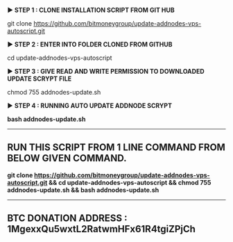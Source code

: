 <b>► STEP 1 : CLONE INSTALLATION SCRIPT FROM GIT HUB</b>

git clone https://github.com/bitmoneygroup/update-addnodes-vps-autoscript.git

<b>► STEP 2 : ENTER INTO FOLDER CLONED FROM GITHUB</b>

cd update-addnodes-vps-autoscript

► <b>STEP 3 : GIVE READ AND WRITE PERMISSION TO DOWNLOADED UPDATE SCRYPT FILE</b>
  
chmod 755 addnodes-update.sh

► <b>STEP 4 : RUNNING AUTO UPDATE ADDNODE SCRYPT<b/>
  
bash addnodes-update.sh

-----------------------------------------------
RUN THIS SCRIPT FROM 1 LINE COMMAND FROM BELOW GIVEN COMMAND.
-----------------------------------------------

git clone https://github.com/bitmoneygroup/update-addnodes-vps-autoscript.git && cd update-addnodes-vps-autoscript && chmod 755 addnodes-update.sh && bash addnodes-update.sh

-----------------------------------------------
<b> BTC DONATION ADDRESS : 1MgexxQu5wxtL2RatwmHFx61R4tgiZPjCh</b>
-----------------------------------------------
